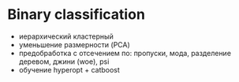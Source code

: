 # Binary classification

- иерархический кластерный
- уменьшение размерности (PCA)
- предобработка с отсечением по: пропуски, мода, разделение деревом, джини (woe), psi
- обучение hyperopt + catboost
